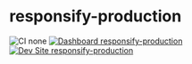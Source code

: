 # responsify-production

![CI none](https://img.shields.io/badge/ci-none-orange.svg)
[![Dashboard responsify-production](https://img.shields.io/badge/dashboard-responsify_production-yellow.svg)](https://dashboard.pantheon.io/sites/0db880fa-1eef-4364-8223-b2082a2d13e2#dev/code)
[![Dev Site responsify-production](https://img.shields.io/badge/site-responsify_production-blue.svg)](http://dev-responsify-production.pantheonsite.io/)